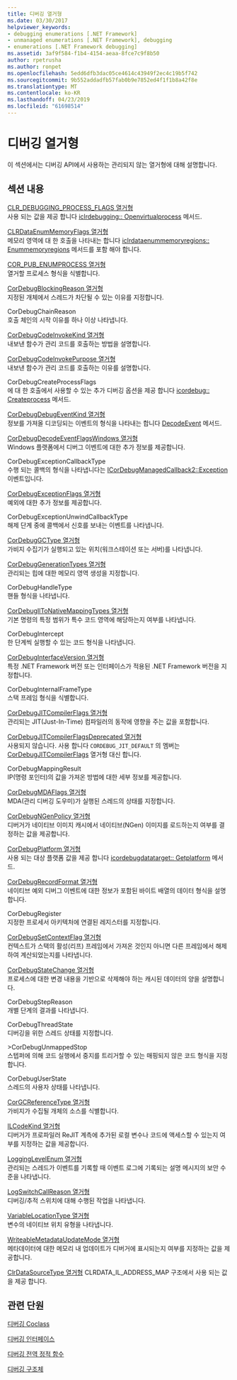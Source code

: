 ```yaml
---
title: 디버깅 열거형
ms.date: 03/30/2017
helpviewer_keywords:
- debugging enumerations [.NET Framework]
- unmanaged enumerations [.NET Framework], debugging
- enumerations [.NET Framework debugging]
ms.assetid: 3af9f584-f1b4-4154-aeaa-8fce7c9f8b50
author: rpetrusha
ms.author: ronpet
ms.openlocfilehash: 5edd6dfb3dac05ce4614c43949f2ec4c19b5f742
ms.sourcegitcommit: 9b552addadfb57fab0b9e7852ed4f1f1b8a42f8e
ms.translationtype: MT
ms.contentlocale: ko-KR
ms.lasthandoff: 04/23/2019
ms.locfileid: "61698514"
---
```

# <a name="debugging-enumerations"></a>디버깅 열거형
이 섹션에서는 디버깅 API에서 사용하는 관리되지 않는 열거형에 대해 설명합니다.  
  
## <a name="in-this-section"></a>섹션 내용  
 [CLR_DEBUGGING_PROCESS_FLAGS 열거형](../../../../docs/framework/unmanaged-api/debugging/clr-debugging-process-flags-enumeration.md)  
 사용 되는 값을 제공 합니다 [iclrdebugging:: Openvirtualprocess](../../../../docs/framework/unmanaged-api/debugging/iclrdebugging-openvirtualprocess-method.md) 메서드.  
  
 [CLRDataEnumMemoryFlags 열거형](../../../../docs/framework/unmanaged-api/debugging/clrdataenummemoryflags-enumeration.md)  
 메모리 영역에 대 한 호출을 나타내는 합니다 [iclrdataenummemoryregions:: Enummemoryregions](../../../../docs/framework/unmanaged-api/debugging/iclrdataenummemoryregions-enummemoryregions-method.md) 메서드를 포함 해야 합니다.  
  
 [COR_PUB_ENUMPROCESS 열거형](../../../../docs/framework/unmanaged-api/debugging/cor-pub-enumprocess-enumeration.md)  
 열거할 프로세스 형식을 식별합니다.  
  
 [CorDebugBlockingReason 열거형](../../../../docs/framework/unmanaged-api/debugging/cordebugblockingreason-enumeration.md)  
 지정된 개체에서 스레드가 차단될 수 있는 이유를 지정합니다.  
  
 CorDebugChainReason  
 호출 체인의 시작 이유를 하나 이상 나타냅니다.  
  
 [CorDebugCodeInvokeKind 열거형](../../../../docs/framework/unmanaged-api/debugging/cordebugcodeinvokekind-enumeration.md)  
 내보낸 함수가 관리 코드를 호출하는 방법을 설명합니다.  
  
 [CorDebugCodeInvokePurpose 열거형](../../../../docs/framework/unmanaged-api/debugging/cordebugcodeinvokepurpose-enumeration.md)  
 내보낸 함수가 관리 코드를 호출하는 이유를 설명합니다.  
  
 CorDebugCreateProcessFlags  
 에 대 한 호출에서 사용할 수 있는 추가 디버깅 옵션을 제공 합니다 [icordebug:: Createprocess](../../../../docs/framework/unmanaged-api/debugging/icordebug-createprocess-method.md) 메서드.  
  
 [CorDebugDebugEventKind 열거형](../../../../docs/framework/unmanaged-api/debugging/cordebugdebugeventkind-enumeration.md)  
 정보를 가져올 디코딩되는 이벤트의 형식을 나타내는 합니다 [DecodeEvent](../../../../docs/framework/unmanaged-api/debugging/icordebugprocess6-decodeevent-method.md) 메서드.  
  
 [CorDebugDecodeEventFlagsWindows 열거형](../../../../docs/framework/unmanaged-api/debugging/cordebugdecodeeventflagswindows-enumeration.md)  
 Windows 플랫폼에서 디버그 이벤트에 대한 추가 정보를 제공합니다.  
  
 CorDebugExceptionCallbackType  
 수행 되는 콜백의 형식을 나타냅니다는 [ICorDebugManagedCallback2::Exception](../../../../docs/framework/unmanaged-api/debugging/icordebugmanagedcallback2-exception-method.md) 이벤트입니다.  
  
 [CorDebugExceptionFlags 열거형](../../../../docs/framework/unmanaged-api/debugging/cordebugexceptionflags-enumeration.md)  
 예외에 대한 추가 정보를 제공합니다.  
  
 CorDebugExceptionUnwindCallbackType  
 해제 단계 중에 콜백에서 신호를 보내는 이벤트를 나타냅니다.  
  
 [CorDebugGCType 열거형](../../../../docs/framework/unmanaged-api/debugging/cordebuggctype-enumeration.md)  
 가비지 수집기가 실행되고 있는 위치(워크스테이션 또는 서버)를 나타냅니다.  
  
 [CorDebugGenerationTypes 열거형](../../../../docs/framework/unmanaged-api/debugging/cordebuggenerationtypes-enumeration.md)  
 관리되는 힙에 대한 메모리 영역 생성을 지정합니다.  
  
 CorDebugHandleType  
 핸들 형식을 나타냅니다.  
  
 [CorDebugIlToNativeMappingTypes 열거형](../../../../docs/framework/unmanaged-api/debugging/cordebugiltonativemappingtypes-enumeration.md)  
 기본 명령의 특정 범위가 특수 코드 영역에 해당하는지 여부를 나타냅니다.  
  
 CorDebugIntercept  
 한 단계씩 실행할 수 있는 코드 형식을 나타냅니다.  
  
 [CorDebugInterfaceVersion 열거형](../../../../docs/framework/unmanaged-api/debugging/cordebuginterfaceversion-enumeration.md)  
 특정 .NET Framework 버전 또는 인터페이스가 적용된 .NET Framework 버전을 지정합니다.  
  
 CorDebugInternalFrameType  
 스택 프레임 형식을 식별합니다.  
  
 [CorDebugJITCompilerFlags 열거형](../../../../docs/framework/unmanaged-api/debugging/cordebugjitcompilerflags-enumeration.md)  
 관리되는 JIT(Just-In-Time) 컴파일러의 동작에 영향을 주는 값을 포함합니다.  
  
 [CorDebugJITCompilerFlagsDeprecated 열거형](../../../../docs/framework/unmanaged-api/debugging/cordebugjitcompilerflagsdeprecated-enumeration.md)  
 사용되지 않습니다. 사용 합니다 `CORDEBUG_JIT_DEFAULT` 의 멤버는 [CorDebugJITCompilerFlags](../../../../docs/framework/unmanaged-api/debugging/cordebugjitcompilerflags-enumeration.md) 열거형 대신 합니다.  
  
 CorDebugMappingResult  
 IP(명령 포인터)의 값을 가져온 방법에 대한 세부 정보를 제공합니다.  
  
 [CorDebugMDAFlags 열거형](../../../../docs/framework/unmanaged-api/debugging/cordebugmdaflags-enumeration.md)  
 MDA(관리 디버깅 도우미)가 실행된 스레드의 상태를 지정합니다.  
  
 [CorDebugNGenPolicy 열거형](../../../../docs/framework/unmanaged-api/debugging/cordebugngenpolicy-enumeration.md)  
 디버거가 네이티브 이미지 캐시에서 네이티브(NGen) 이미지를 로드하는지 여부를 결정하는 값을 제공합니다.  
  
 [CorDebugPlatform 열거형](../../../../docs/framework/unmanaged-api/debugging/cordebugplatform-enumeration.md)  
 사용 되는 대상 플랫폼 값을 제공 합니다 [icordebugdatatarget:: Getplatform](../../../../docs/framework/unmanaged-api/debugging/icordebugdatatarget-getplatform-method.md) 메서드.  
  
 [CorDebugRecordFormat 열거형](../../../../docs/framework/unmanaged-api/debugging/cordebugrecordformat-enumeration.md)  
 네이티브 예외 디버그 이벤트에 대한 정보가 포함된 바이트 배열의 데이터 형식을 설명합니다.  
  
 CorDebugRegister  
 지정한 프로세서 아키텍처에 연결된 레지스터를 지정합니다.  
  
 [CorDebugSetContextFlag 열거형](../../../../docs/framework/unmanaged-api/debugging/cordebugsetcontextflag-enumeration.md)  
 컨텍스트가 스택의 활성(리프) 프레임에서 가져온 것인지 아니면 다른 프레임에서 해제하여 계산되었는지를 나타냅니다.  
  
 [CorDebugStateChange 열거형](../../../../docs/framework/unmanaged-api/debugging/cordebugstatechange-enumeration.md)  
 프로세스에 대한 변경 내용을 기반으로 삭제해야 하는 캐시된 데이터의 양을 설명합니다.  
  
 CorDebugStepReason  
 개별 단계의 결과를 나타냅니다.  
  
 CorDebugThreadState  
 디버깅을 위한 스레드 상태를 지정합니다.  
  
 \>CorDebugUnmappedStop  
 스텝퍼에 의해 코드 실행에서 중지를 트리거할 수 있는 매핑되지 않은 코드 형식을 지정합니다.  
  
 CorDebugUserState  
 스레드의 사용자 상태를 나타냅니다.  
  
 [CorGCReferenceType 열거형](../../../../docs/framework/unmanaged-api/debugging/corgcreferencetype-enumeration.md)  
 가비지가 수집될 개체의 소스를 식별합니다.  
  
 [ILCodeKind 열거형](../../../../docs/framework/unmanaged-api/debugging/ilcodekind-enumeration.md)  
 디버거가 프로파일러 ReJIT 계측에 추가된 로컬 변수나 코드에 액세스할 수 있는지 여부를 지정하는 값을 제공합니다.  
  
 [LoggingLevelEnum 열거형](../../../../docs/framework/unmanaged-api/debugging/logginglevelenum-enumeration.md)  
 관리되는 스레드가 이벤트를 기록할 때 이벤트 로그에 기록되는 설명 메시지의 보안 수준을 나타냅니다.  
  
 [LogSwitchCallReason 열거형](../../../../docs/framework/unmanaged-api/debugging/logswitchcallreason-enumeration.md)  
 디버깅/추적 스위치에 대해 수행된 작업을 나타냅니다.  
  
 [VariableLocationType 열거형](../../../../docs/framework/unmanaged-api/debugging/variablelocationtype-enumeration.md)  
 변수의 네이티브 위치 유형을 나타냅니다.  
  
 [WriteableMetadataUpdateMode 열거형](../../../../docs/framework/unmanaged-api/debugging/writeablemetadataupdatemode-enumeration.md)  
 메타데이터에 대한 메모리 내 업데이트가 디버거에 표시되는지 여부를 지정하는 값을 제공합니다. 

 [ClrDataSourceType 열거형](../../../../docs/framework/unmanaged-api/debugging/clrdatasourcetype-enumeration.md) CLRDATA_IL_ADDRESS_MAP 구조에서 사용 되는 값을 제공 합니다.

## <a name="related-sections"></a>관련 단원  
 [디버깅 Coclass](../../../../docs/framework/unmanaged-api/debugging/debugging-coclasses.md)  
  
 [디버깅 인터페이스](../../../../docs/framework/unmanaged-api/debugging/debugging-interfaces.md)  
  
 [디버깅 전역 정적 함수](../../../../docs/framework/unmanaged-api/debugging/debugging-global-static-functions.md)  
  
 [디버깅 구조체](../../../../docs/framework/unmanaged-api/debugging/debugging-structures.md)
